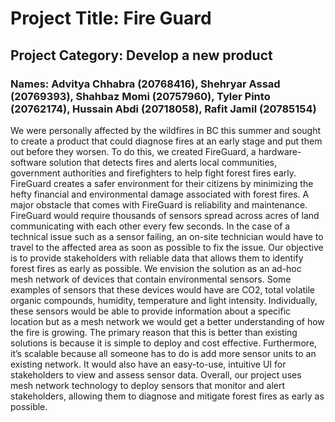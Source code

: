 # Project Title: Fire Guard
## Project Category: Develop a new product
### Names: Advitya Chhabra (20768416), Shehryar Assad (20769393), Shahbaz Momi (20757960), Tyler Pinto (20762174), Hussain Abdi (20718058), Rafit Jamil (20785154)
 
We were personally affected by the wildfires in BC this summer and sought to create a product that could diagnose fires at an early stage and put them out before they worsen. To do this, we created FireGuard, a hardware-software solution that detects fires and alerts local communities, government authorities and firefighters to help fight forest fires early. FireGuard creates a safer environment for their citizens by minimizing the hefty financial and environmental damage associated with forest fires.
A major obstacle that comes with FireGuard is reliability and maintenance. FireGuard would require thousands of sensors spread across acres of land communicating with each other every few seconds. In the case of a technical issue such as a sensor failing, an on-site technician would have to travel to the affected area as soon as possible to fix the issue. 
Our objective is to provide stakeholders with reliable data that allows them to identify forest fires as early as possible.
We envision the solution as an ad-hoc mesh network of devices that contain environmental sensors. Some examples of sensors that these devices would have are CO2, total volatile organic compounds, humidity, temperature and light intensity. Individually, these sensors would be able to provide information about a specific location but as a mesh network we would get a better understanding of how the fire is growing.
The primary reason that this is better than existing solutions is because it is simple to deploy and cost effective. Furthermore, it’s scalable because all someone has to do is add more sensor units to an existing network. It would also have an easy-to-use, intuitive UI for stakeholders to view and assess sensor data.
Overall, our project uses mesh network technology to deploy sensors that monitor and alert stakeholders, allowing them to diagnose and mitigate forest fires as early as possible.

